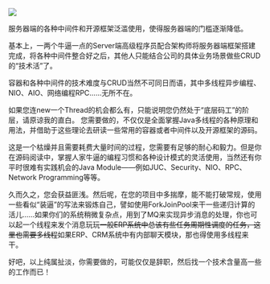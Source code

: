 
![](https://raw.githubusercontent.com/1990frog/imagebed/default/20200322000229308_1606371390.jpg)


服务器端的各种中间件和开源框架泛滥使用，使得服务器端的门槛逐渐降低。

基本上，一两个牛逼一点的Server端高级程序员配合架构师将服务器端框架搭建完成，将各种中间件整合好之后，其他人只能结合公司的具体业务场景做些CRUD的“技术活”了。

容器和各种中间件的技术难度与CRUD当然不可同日而语，其中多线程异步编程、NIO、AIO、网络编程RPC……无所不在。

如果您连new一个Thread的机会都么有，只能说明您仍然处于“底层码工”的阶层，请原谅我的直白。
您需要做的，不仅仅是全面掌握Java多线程的各种原理和用法，并借助于这些理论去研读一些常用的容器或者中间件以及开源框架的源码。

这是一个枯燥并且需要耗费大量时间的过程，您需要有足够的耐心和毅力。但是你在源码阅读中，掌握人家牛逼的编程习惯和各种设计模式的灵活使用，当然还有你平时很难有实践机会的Java Module——例如JUC、Security、NIO、RPC、Network Programming等等。

久而久之，您会获益匪浅。然后呢，在您的项目中多揣摩，能不能打破常规，使用一些看似“装逼”的写法来锻炼自己，譬如使用ForkJoinPool来干一些递归计算的活儿……如果你们的系统稍微复杂点，用到了MQ来实现异步消息的处理，你也可以起一个线程来发个消息玩玩~~一般ERP系统中总该有些任务周期性调度的任务，这里也需要多线程~~如果ERP、CRM系统中有内部聊天模块，那也得使用多线程来干。

好吧，以上纯属扯淡，你需要做的，可能仅仅是辞职，然后找一个技术含量高一些的工作而已！

